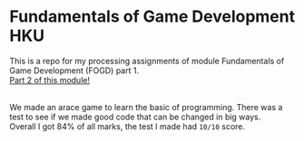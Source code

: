 # Fundamentals of Game Development HKU
This is a repo for my processing assignments of module Fundamentals of Game Development (FOGD) part 1.
<br>[Part 2 of this module!](https://github.com/bas-boop/TowerDefenceGodot)<br><br>

We made an arace game to learn the basic of programming. There was a test to see if we made good code that can be changed in big ways.<br>Overall I got 84% of all marks, the test I made had `10/10` score.